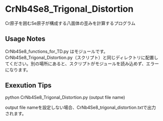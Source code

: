 # CrNb4Se8_Trigonal_Distortion 
Cr原子を囲むSe原子が構成する八面体の歪みを計算するプログラム
## Usage Notes  
CrNb4Se8_functions_for_TD.py はモジュールです。CrNb4Se8_Trigonal_Distortion.py（スクリプト）と同じディレクトリに配置してください。別の場所にあると、スクリプトがモジュールを読み込めず、エラーになります。
## Exexution Tips 
python CrNb4Se8_Trigonal_Distortion.py (output file name)

output file nameを設定しない場合、CrNb4Se8_trigonal_distortion.txtで出力されます。


